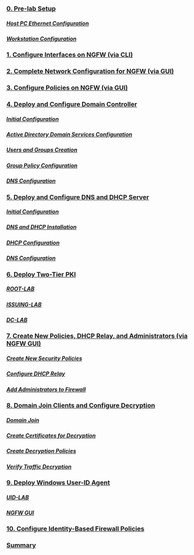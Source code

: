 ### [0. Pre-lab Setup](0-pre-lab-set-up/README.md)
##### [Host PC Ethernet Configuration](0-pre-lab-set-up/README.md#host-pc-ethernet-configuration)
##### [Workstation Configuration](0-pre-lab-set-up/README.md#workstation-configuration)
### [1. Configure Interfaces on NGFW (via CLI)](1-configure-interfaces-on-ngfw/README.md)
### [2. Complete Network Configuration for NGFW (via GUI)](2-complete-network-config-ngfw/README.md)
### [3. Configure Policies on NGFW (via GUI)](3-configure-policies-ngfw/README.md)
### [4. Deploy and Configure Domain Controller](4-deploy-configure-dc/README.md)
##### [Initial Configuration](4-deploy-configure-dc/README.md#initial-configuration)
##### [Active Directory Domain Services Configuration](4-deploy-configure-dc/README.md#active-directory-domain-services-configuration)
##### [Users and Groups Creation](4-deploy-configure-dc/README.md#users-and-groups-creation)
##### [Group Policy Configuration](4-deploy-configure-dc/README.md#group-policy-configuration)
##### [DNS Configuration](4-deploy-configure-dc/README.md#dns-configuration)
### [5. Deploy and Configure DNS and DHCP Server](5-deploy-configure-dns-dhcp/README.md)
##### [Initial Configuration](5-deploy-configure-dns-dhcp/README.md#initial-configuration)
##### [DNS and DHCP Installation](5-deploy-configure-dns-dhcp/README.md#dns-and-dhcp-installation)
##### [DHCP Configuration](5-deploy-configure-dns-dhcp/README.md#dhcp-configuration)
##### [DNS Configuration](5-deploy-configure-dns-dhcp/README.md#dns-configuration)
### [6. Deploy Two-Tier PKI](6-deploy-two-tier-pki/README.md)
##### [ROOT-LAB](6-deploy-two-tier-pki/README.md#root-lab)
##### [ISSUING-LAB](6-deploy-two-tier-pki/README.md#issuing-lab)
##### [DC-LAB](6-deploy-two-tier-pki/README.md#dc-lab)
### [7. Create New Policies, DHCP Relay, and Administrators (via NGFW GUI)](7-create-new-policies-dhcpr-admin/README.md)
##### [Create New Security Policies](7-create-new-policies-dhcpr-admin/README.md#create-new-security-policies)
##### [Configure DHCP Relay](7-create-new-policies-dhcpr-admin/README.md#configure-dhcp-relay)
##### [Add Administrators to Firewall](7-create-new-policies-dhcpr-admin/README.md#add-administrators-to-firewall)
### [8. Domain Join Clients and Configure Decryption](8-domain-join-config-decrypt/README.md)
##### [Domain Join](8-domain-join-config-decrypt/README.md#domain-join)
##### [Create Certificates for Decryption](8-domain-join-config-decrypt/README.md#create-certificates-for-decryption)
##### [Create Decryption Policies](8-domain-join-config-decrypt/README.md#create-decryption-policies)
##### [Verify Traffic Decryption](8-domain-join-config-decrypt/README.md#verify-traffic-decryption)
### [9. Deploy Windows User-ID Agent](9-deploy-windows-uid/README.md)
##### [UID-LAB](9-deploy-windows-uid/README.md#uid-lab)
##### [NGFW GUI](9-deploy-windows-uid/README.md#ngfw-gui)
### [10. Configure Identity-Based Firewall Policies](10-config-id-policies/README.md)
### [Summary](summary/README.md)
